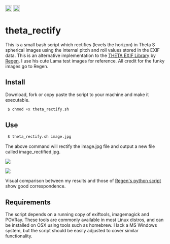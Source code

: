 <a href="https://www.buymeacoffee.com/H2wlgqCLO" target="_blank"><img src="https://www.buymeacoffee.com/assets/img/custom_images/orange_img.png" alt="Buy Me A Coffee" height="21px" ></a>
<a href="https://liberapay.com/khufkens/donate"><img alt="Donate using Liberapay" src="https://liberapay.com/assets/widgets/donate.svg" height="21px"></a>

# theta_rectify

This is a small bash script which rectifies (levels the horizon) in Theta S spherical images using the internal pitch and roll values stored in the EXIF data. This is an alternative implementation to the [THETA EXIF Library](https://github.com/regen100/thetaexif) by [Regen](https://github.com/regen100). I use his cute Lama test images for reference. All credit for the funky images go to Regen.

## Install

Download, fork or copy paste the script to your machine and make it executable.

```bash
 $ chmod +x theta_rectify.sh
```

## Use

```bash
 $ theta_rectify.sh image.jpg
```

The above command will rectify the image.jpg file and output a new file called image_rectified.jpg.

![](https://i1.wp.com/www.khufkens.com/wp-content/uploads/2017/05/equirectangular.jpg?zoom=2&w=525)

![](https://i1.wp.com/www.khufkens.com/wp-content/uploads/2017/05/equirectangular_rectified.jpg?zoom=2&w=525)

Visual comparison between my results and those of [Regen's python script](http://www.regentechlog.com/2014/06/26/python-thetaexif/) show good correspondence.


## Requirements

The script depends on a running copy of exiftools, imagemagick and POVRay. These tools are commonly available in most Linux distros, and can be installed on OSX using tools such as homebrew. I lack a MS Windows system, but the script should be easily adjusted to cover similar functionality.
